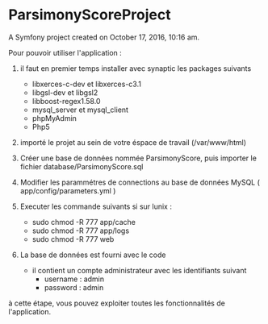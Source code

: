 ParsimonyScoreProject
=====================

A Symfony project created on October 17, 2016, 10:16 am.


Pour pouvoir utiliser l'application : 

1. il faut en premier temps installer avec synaptic les packages suivants  
	* libxerces-c-dev et libxerces-c3.1
	* libgsl-dev et libgsl2
	* libboost-regex1.58.0
	* mysql_server et mysql_client
	* phpMyAdmin
	* Php5

2. importé le projet au sein de votre éspace de travail (/var/www/html)

3. Créer une base de données nommée ParsimonyScore, puis importer le fichier database/ParsimonyScore.sql

4. Modifier les parammétres de connections au base de données MySQL ( app/config/parameters.yml )

5. Executer les commande suivants si sur lunix :
	- sudo chmod -R 777 app/cache
	- sudo chmod -R 777 app/logs
	- sudo chmod -R 777 web

6. La base de données est fourni avec le code
	* il contient un compte administrateur avec les identifiants suivant 
		- username : admin
		- password : admin 


à cette étape, vous pouvez exploiter toutes les fonctionnalités de l'application.

